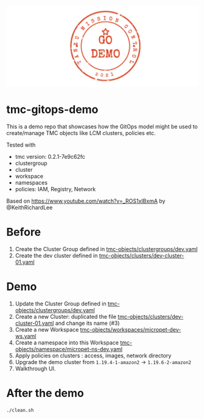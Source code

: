 ![logo](demo-tmc-gitops-logo.png)

# tmc-gitops-demo

This is a demo repo that showcases how the GitOps model might be used to create/manage TMC objects like LCM clusters, policies etc.

Tested with 
* tmc version: 0.2.1-7e9c62fc
* clustergroup
* cluster
* workspace
* namespaces
* policies: IAM, Registry, Network

Based on https://www.youtube.com/watch?v=_ROS1xIBxmA by @KeithRichardLee

# Before
1. Create the Cluster Group defined in [tmc-objects/clustergroups/dev.yaml](tmc-objects/clustergroups/dev.yaml)
2. Create the dev cluster defined in [tmc-objects/clusters/dev-cluster-01.yaml](tmc-objects/clusters/dev-cluster-01.yaml)

# Demo

1. Update the Cluster Group defined in [tmc-objects/clustergroups/dev.yaml](tmc-objects/clustergroups/dev.yaml)
2. Create a new Cluster: duplicated the file [tmc-objects/clusters/dev-cluster-01.yaml](tmc-objects/clusters/dev-cluster-01.yaml) and change its name (#3)
3. Create a new Workspace [tmc-objects/workspaces/micropet-dev-ws.yaml](tmc-objects/workspaces/micropet-dev-ws.yaml)
4. Create a namespace into this Workspace [tmc-objects/namespace/micropet-ns-dev.yaml](tmc-objects/namespace/micropet-ns-dev.yaml)
4. Apply policies on clusters : access, images, network directory
5. Upgrade the demo cluster from `1.19.4-1-amazon2` -> `1.19.6-2-amazon2`    
6. Walkthrough UI.

# After the demo
````
./clean.sh
`````


